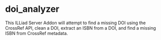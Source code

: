 # doi_analyzer
This ILLiad Server Addon will attempt to find a missing DOI using the CrossRef API, clean a DOI, extract an ISBN from a DOI, and find a missing ISBN from CrossRef metadata.
